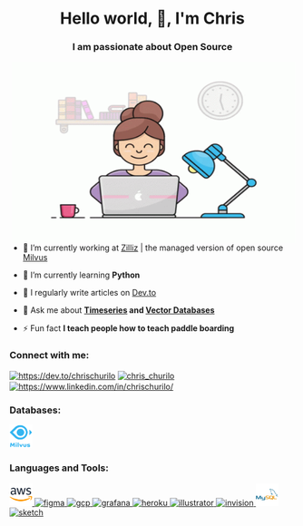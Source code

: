<h1 align="center">Hello world, 👋, I'm Chris</h1>
<h3 align="center">I am passionate about Open Source</h3>

<img align="right" alt="Programming Gif" src="https://github.com/ChrisChurilo/ChrisChurilo/blob/main/programming.gif" width="500" height="320" />


- 🔭 I’m currently working at [Zilliz](https://zilliz.com/) | the managed version of open source [Milvus](https://github.com/milvus-io/milvus)

- 🌱 I’m currently learning **Python**

- 📝 I regularly write articles on [Dev.to](https://dev.to/chrischurilo)

- 💬 Ask me about **[Timeseries](https://www.influxdata.com/) and [Vector Databases](https://milvus.io/)**

- ⚡ Fun fact **I teach people how to teach paddle boarding**

<h3 align="left">Connect with me:</h3>
<p align="left">
<a href="https://dev.to/https://dev.to/chrischurilo" target="blank"><img align="center" src="https://raw.githubusercontent.com/rahuldkjain/github-profile-readme-generator/master/src/images/icons/Social/devto.svg" alt="https://dev.to/chrischurilo" height="30" width="40" /></a>
<a href="https://twitter.com/chris_churilo" target="blank"><img align="center" src="https://raw.githubusercontent.com/rahuldkjain/github-profile-readme-generator/master/src/images/icons/Social/twitter.svg" alt="chris_churilo" height="30" width="40" /></a>
<a href="https://linkedin.com/in/https://www.linkedin.com/in/chrischurilo/" target="blank"><img align="center" src="https://raw.githubusercontent.com/rahuldkjain/github-profile-readme-generator/master/src/images/icons/Social/linked-in-alt.svg" alt="https://www.linkedin.com/in/chrischurilo/" height="30" width="40" /></a>
</p>

<h3 align="left">Databases:</h3>
<p align="left"> 

<a href="https://milvus.io/" target="_blank" rel="noreferrer"> <img src="https://github.com/milvus-io/artwork/blob/master/stacked/color/milvus-stacked-color.svg" alt="Milvus" width="40" height="40"/> </a>

 </p>

<h3 align="left">Languages and Tools:</h3>
<p align="left"> <a href="https://aws.amazon.com" target="_blank" rel="noreferrer"> <img src="https://raw.githubusercontent.com/devicons/devicon/master/icons/amazonwebservices/amazonwebservices-original-wordmark.svg" alt="aws" width="40" height="40"/> </a> <a href="https://www.figma.com/" target="_blank" rel="noreferrer"> <img src="https://www.vectorlogo.zone/logos/figma/figma-icon.svg" alt="figma" width="40" height="40"/> </a> <a href="https://cloud.google.com" target="_blank" rel="noreferrer"> <img src="https://www.vectorlogo.zone/logos/google_cloud/google_cloud-icon.svg" alt="gcp" width="40" height="40"/> </a> <a href="https://grafana.com" target="_blank" rel="noreferrer"> <img src="https://www.vectorlogo.zone/logos/grafana/grafana-icon.svg" alt="grafana" width="40" height="40"/> </a> <a href="https://heroku.com" target="_blank" rel="noreferrer"> <img src="https://www.vectorlogo.zone/logos/heroku/heroku-icon.svg" alt="heroku" width="40" height="40"/> </a> <a href="https://www.adobe.com/in/products/illustrator.html" target="_blank" rel="noreferrer"> <img src="https://www.vectorlogo.zone/logos/adobe_illustrator/adobe_illustrator-icon.svg" alt="illustrator" width="40" height="40"/> </a> <a href="https://www.invisionapp.com/" target="_blank" rel="noreferrer"> <img src="https://www.vectorlogo.zone/logos/invisionapp/invisionapp-icon.svg" alt="invision" width="40" height="40"/> </a> <a href="https://www.mysql.com/" target="_blank" rel="noreferrer"> <img src="https://raw.githubusercontent.com/devicons/devicon/master/icons/mysql/mysql-original-wordmark.svg" alt="mysql" width="40" height="40"/> </a> <a href="https://www.sketch.com/" target="_blank" rel="noreferrer"> <img src="https://www.vectorlogo.zone/logos/sketchapp/sketchapp-icon.svg" alt="sketch" width="40" height="40"/> </a> </p>

